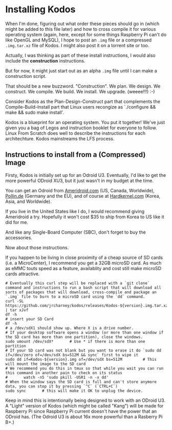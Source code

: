 # Installing Kodos

When I'm done, figuring out what order these pieces should go in (which might be added to this file later) and how to cross compile it for various operating system (again, here, except for some things Raspberry Pi can't do like OpenGL and MySQL), I hope to post an `.img` file or a compressed `.img.tar.xz` file of Kodos.  I might also post it on a torrent site or too.

Actually, I was thinking as part of these install instructions, I would also include the **construction** instructions.

But for now, it might just start out as an alpha `.img` file until I can make a construction script.

That should be a new buzzword. "Construction".  We plan. We design. We construct. We compile. We build. We install. We upgrade. (weeee!!!) :-)

Consider Kodos as the Plan-Design-Construct part that complements the Compile-Build-Install part that Linux users recongize as `./configure && make && sudo make install'.

Kodos is a blueprint for an operating system.  You put it together!  We've just given you a bag of Legos and instruction booklet for everyone to follow.  Linux From Scratch does well to describe the instructions for each architechture.  Kodos mainstreams the LFS process.

## Instructions to install from a (Compressed) Image

Firsty, Kodos is initially set up for an Odroid U3.  Eventually, I'd like to get the more powerful ODroid XU3, but it just wasn't in my budget at the time.

You can get an Odroid from [Ameridroid.com](http://ameridroid.com/) (US, Canada, Worldwide), [Pollin.de](http://www.pollin.de/) (Germany and the EU), and of course at [Hardkernel.com](http://www.hardkernel.com/) (Korea, Asia, and Worldwide).

If you live in the United States like I do, I would recommend giving Ameridroid a try.  Hopefully it won't cost $35 to ship from Korea to US like it did for me.

And like any Single-Board Computer (SBC), don't forget to buy the accessories.

Now about those instructions.

If you happen to be living in close proximity of a cheap source of SD cards (i.e. a MicroCenter), I recommend you get a 32GB microSD card.  As much as eMMC touts speed as a feature, availablity and cost still make microSD cards attractive.

```
# Eventually this curl step will be replaced with a `git clone` command and instructions to run a bash script that will download all sorts of packages that will download, cross-compile and package an `.img` file to burn to a microSD card using the `dd` command.
curl -SL https://github.com/jrcharney/kodos/releases/Kodos-${version}.img.tar.xz | tar xJvf
df -h
# insert your SD Card
df -h
# a /dev/sdX1 should show up. Where X is a drive number.
# If your desktop software opens a window (or more than one window if the SD card has more than one partition), close the windows.
sudo umount /dev/sdX*		# Use * if there is more than one partition
# If your SD card was not blank but you want to erase it do `sudo dd if=/dev/zero of=/dev/sdX bs=512M && sync` first to wipe it
sudo dd if=Kodos-${version}.img of=/dev/sdX bs=512M			# This will mount the image to the SD card
# We recommend you do this in tmux so that while you wait you can run this command in another pain to check on its status
#		watch -n5 'sudo pkill -USR1 -n -x dd'
# When the window says the SD card is full and can't store anymore data, you can stop it by pressing `^C` (`CTRL+C`)
sudo sync		# this will make it OK to unplug the device.
```

Keep in mind this is intentionally being designed to work with an ODroid U3.  A "Light" version of Kodos (which might be called "Kang") will be made for Raspberry Pi since Raspberry Pi current doesn't have the power that an ODroid has. (The Odroid U3 is about 16x more powerful than a Rasberry Pi B+.)
